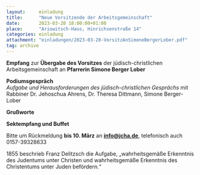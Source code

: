 ```yaml
---
layout:     einladung
title:      "Neue Vorsitzende der Arbeitsgemeinschaft"
date:       2023-03-20 18:00:00+01:00
place:      "Ariowitsch-Haus, Hinrichsenstraße 14"
categories: einladung
attachment: "einladungen/2023-03-20-VorsitzAnSimoneBergerLober.pdf"
tag: archive
---
```


**Empfang**
zur **Übergabe des Vorsitzes** der jüdisch-christlichen Arbeitsgemeinschaft
an **Pfarrerin Simone Berger Lober**

**Podiumsgespräch**
<br>
*Aufgabe und Herausforderungen des jüdisch-christlichen Gesprächs*
mit Rabbiner Dr. Jehoschua Ahrens, Dr. Theresa Dittmann, Simone Berger-Lober

**Grußworte**

**Sektempfang und Buffet**

Bitte um Rückmeldung **bis 10. März** an **info@jcha.de**,
telefonisch auch 0157-39328633

1855 beschrieb Franz Delitzsch die Aufgabe, „wahrheitsgemäße Erkenntnis des Judentums unter Christen und wahrheitsgemäße Erkenntnis des Christentums unter Juden befördern.“
